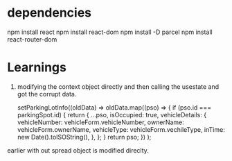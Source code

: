 # dependencies
  npm install react
  npm install react-dom
  npm install -D parcel
  npm install react-router-dom

# Learnings
1. modifying the context object directly and then calling the usestate and got the corrupt data.

      setParkingLotInfo((oldData) =>
        oldData.map((pso) => {
          if (pso.id === parkingSpot.id) {
            return {
              ...pso,
              isOccupied: true,
              vehicleDetails: {
                vehicleNumber: vehicleForm.vehicleNumber,
                ownerName: vehicleForm.ownerName,
                vehicleType: vehicleForm.vechileType,
                inTime: new Date().toISOString(),
              },
            };
          }
          return pso;
        })
      );

  earlier with out spread object is modified direclty.
